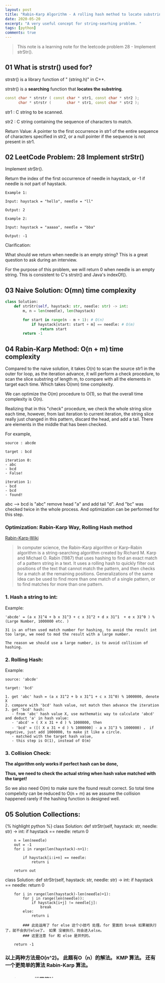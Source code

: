 ```yaml
---
layout: post
title: "Rabin-Karp Algorithm - A rolling hash method to locate substring"
date: 2020-05-20
excerpt: "A very useful concept for string-searhing problem. "
tags: [python]
comments: true
---
```


> This note is a learning note for the leetcode problem 28 - Implement strStr(). 

## 01 What is strstr() used for?

strstr() is a library function of "<cstring> (string.h)" in C++. 

strstr() is a **searching** function that **locates the substring**. 

```cpp
const char * strstr ( const char * str1, const char * str2 );
      char * strstr (       char * str1, const char * str2 );

```
str1 : C string to be scanned.

str2 : C string containing the sequence of characters to match.

Return Value: A pointer to the first occurrence in str1 of the entire sequence of characters specified in str2, or a null pointer if the sequence is not present in str1.

## 02 LeetCode Problem: 28 Implement strStr()

Implement strStr().

Return the index of the first occurrence of needle in haystack, or -1 if needle is not part of haystack.

    Example 1:

    Input: haystack = "hello", needle = "ll"

    Output: 2

    Example 2:

    Input: haystack = "aaaaa", needle = "bba"

    Output: -1

Clarification:

What should we return when needle is an empty string? This is a great question to ask during an interview.

For the purpose of this problem, we will return 0 when needle is an empty string. This is consistent to C's strstr() and Java's indexOf().


## 03 Naive Solution: O(mn) time complexity
``` python
class Solution:
    def strStr(self, haystack: str, needle: str) -> int:
        m, n = len(needle), len(haystack)

        for start in range(n - m + 1): # O(n)
            if haystack[start: start + m] == needle: # O(m)
                return start
        return -1
```

## 04 Rabin-Karp Method: O(n + m) time complexity

Compared to the naive solution, it takes O(n) to scan the source str1 in the outer for loop, as the iteration advance, it will perform a check procedure, to scan the slice substring of length m, to compare with all the elements in target each time. Which takes O(nm) time complexity. 

We can optimize the O(m) procedure to O(1), so that the overall time complexity is O(n).

Realizing that in this "check" procedure, we check the whole string slice each time, however, from last iteration to current iteration, the string slice really just changed in this pattern, discard the head, and add a tail. There are elements in the middle that has been checked.

For example,

    source : abcde

    target : bcd

    iteration 0: 
    - abc
    - bcd
    - False!
    
    iteration 1:
    - bcd
    - bcd
    - found!

abc --> bcd is "abc" remove head "a" and add tail "d". 
And "bc" was checked twice in the whole process. And optimization can be performed for this step.

### Optimization: Rabin-Karp Way, Rolling Hash method
[Rabin-Karp-Wiki](https://en.wikipedia.org/wiki/Rabin%E2%80%93Karp_algorithm)

> In computer science, the Rabin–Karp algorithm or Karp–Rabin algorithm is a string-searching algorithm created by Richard M. Karp and Michael O. Rabin (1987) that uses hashing to find an exact match of a pattern string in a text. It uses a rolling hash to quickly filter out positions of the text that cannot match the pattern, and then checks for a match at the remaining positions. Generalizations of the same idea can be used to find more than one match of a single pattern, or to find matches for more than one pattern.

### 1. Hash a string to int:

Example:

    'abcde' = (a x 31^4 + b x 31^3 + c x 31^2 + d x 31^1  + e x 31^0 ) % (Large Number, 1000000 etc. )

    31 is an often used match number for hashing, to avoid the result int too large, we need to mod the result with a large number.
    
    The reason we should use a large number, is to avoid collision of hashing. 
     
### 2. Rolling Hash:

Example:

    source: 'abcde'

    target: 'bcd'

    1. get 'abc' hash = (a x 31^2 + b x 31^1 + c x 31^0) % 1000000, denote X
    2. compare with 'bcd' hash value, not match then advance the iteration
    3. get 'bcd' hash:
       - from 'abc' hash value X, use mathematic way to calculate 'abcd' and deduct 'a' in hash value:
       - 'abcd' = ( X x 31 + d ) % 1000000, then
       - 'bcd' = ([( X x 31 + d ) % 1000000] - a x 31^3 % 1000000) ， if negative, just add 1000000, to make it like a circle. 
       - matched with the target hash value,
       - this step is O(1), instead of O(m)

### 3. Collision Check:

**The algorithm only works if perfect hash can be done,**

**Thus, we need to check the actual string when hash value matched with the target!**

So we also need O(m) to make sure the found result correct. So total time compelxity can be reduced to O(n + m) as we assume the collision happened rarely if the hashing function is designed well. 

## 05 Solution Collections:
<div  style="overflow:scroll; height: 500px;">
{% highlight python %}
class Solution:
    def strStr(self, haystack: str, needle: str) -> int:
        if haystack == needle:
            return 0
        
        n = len(needle)
        out = -1
        for i in range(len(haystack)-n+1):

            if haystack[i:i+n] == needle:
                return i
        
        return out
            

class Solution:
    def strStr(self, haystack: str, needle: str) -> int:
        if haystack == needle:
            return 0
        

        for i in range(len(haystack)-len(needle)+1):
            for j in range(len(needle)):
                if haystack[i+j] != needle[j]:
                    break
            else:
                return i

            ### 此处运用了 for else 这个小技巧 处理。for 里面的 break 如果被执行了，就不会执行else了。 如果 没被执行，则会进入else。
            ### 这里注意 for 和 else 是并列的。 
        
        return -1
            
### 以上两种方法是O(n^2)。 此题有O（n）的解法。 KMP 算法。 还有一个更简单的算法 Rabin-Karp 算法。

### Rabin-Karp 推荐算法
class Solution:
    """
    @param source: 
    @param target: 
    @return: return the index
    """
    def strStr(self, source, target):
        # Write your code here
        # Rabin-Karp 算法
        
        # 利用hash function， hash table
        # 将 str 对应到 整数
        
        # 一般采用静置转换，经验上31这个数是base
        
        # cprner cases：
        if source == None or target == None: return -1
        if len(target) == 0: return 0

        
        #31 ^ m
        base = 1000000
        power = 1
        
        for i in range(len(target)):
            power = (power * 31) % base
            
        target_code = 0
        for i in range(len(target)):
            target_code = (target_code * 31 + ord(target[i])) % base
            
        hash_code = 0
        for i in range(len(source)):
            # abc + d
            hash_code = (hash_code * 31 + ord(source[i])) % base
            if i < len(target) - 1:
                continue
            # abcd - a
            if i >= len(target):
                hash_code = hash_code - (ord(source[i-len(target)]) * power) % base
                if hash_code < 0:
                    # 做循环处理
                    hash_code += base
                    
            ## double check, avoid the collision
            if hash_code == target_code:
                if source[i - len(target) + 1: i + 1] == target:
                    return i - len(target) + 1
                    
        return -1

{% endhighlight %}
</div>

